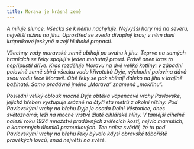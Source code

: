 ```yaml
---
title: Morava je krásná země
---
```


_A miluje slunce. Všecka se k němu nachyluje. Nejvyšší hory má na severu, největší nížinu na jihu. Uprostřed se zvedá divuplný kras; v něm duní krápníkové jeskyně a zejí hluboké propasti._

_Všechny vody moravské země ubíhají po svahu k jihu. Teprve na samých hranicích se řeky spojují v jeden mohutný proud. Právě onen kras to nepřipustil dříve. Kras rozděluje Moravu na dvě veliké kotliny: v západní polovině země sbírá všecku vodu křivotoká Dyje, východní polovina dává svou vodu řece Moravě. Obě řeky se pak sbíhají daleko na jihu v krajině bažinaté. Samo pradávné jméno „Morava“ znamená „mokřinu“._

_Poslední veliký oblouk mocné Dyje obtéká vápencové vrchy Pavlovské, jejichž hřeben vystupuje srázně na čtyři sta metrů z okolní nížiny. Pod Pavlovskými vrchy na břehu Dyje je osada Dolní Věstonice, dnes světoznámá; leží na mocné vrstvě žluté cihlářské hlíny. V tamější cihelně nalezli roku 1924 množství pradávných zvířecích kostí, nejvíc mamutích, a kamenných úlomků pazourkových. Ten nález svědčí, že tu pod Pavlovskými vrchy na břehu řeky bývalo kdysi obrovské tábořiště pravěkých lovců, snad největší na světě._
